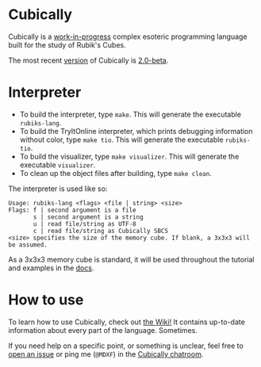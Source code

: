 # Cubically

Cubically is a [work-in-progress](//github.com/cubically) complex esoteric programming language built for the study of Rubik's Cubes.

The most recent [version](//github.com/aaronryank/cubically/releases) of Cubically is [2.0-beta](//github.com/aaronryank/cubically/releases/tag/v2.0-beta).

# Interpreter

 - To build the interpreter, type `make`. This will generate the executable `rubiks-lang`.
 - To build the TryItOnline interpreter, which prints debugging information without color, type `make tio`. This will generate the executable `rubiks-tio`.
 - To build the visualizer, type `make visualizer`. This will generate the executable `visualizer`.
 - To clean up the object files after building, type `make clean`.

The interpreter is used like so:

    Usage: rubiks-lang <flags> <file | string> <size>
    Flags: f | second argument is a file
           s | second argument is a string
           u | read file/string as UTF-8
           c | read file/string as Cubically SBCS
    <size> specifies the size of the memory cube. If blank, a 3x3x3 will be assumed.

As a 3x3x3 memory cube is standard, it will be used throughout the tutorial and examples in the [docs](//github.com/aaronryank/Cubically/wiki).

# How to use

To learn how to use Cubically, check out [the Wiki!](//github.com/aaronryank/Cubically/wiki) It contains up-to-date information about every part of the language. Sometimes.

If you need help on a specific point, or something is unclear, feel free to [open an issue](//github.com/aaronryank/Cubically/issues) or ping me (`@MDXF`) in the [Cubically chatroom](//chat.stackexchange.com/rooms/62883/cubically).
